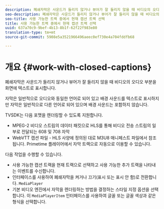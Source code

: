```yaml
---
description: 폐쇄자막은 사운드가 들리지 않거나 뷰어가 잘 들리지 않을 때 비디오의 오디오 부분을 화면에 텍스트로 표시합니다.
seo-description: 폐쇄자막은 사운드가 들리지 않거나 뷰어가 잘 들리지 않을 때 비디오의 오디오 부분을 화면에 텍스트로 표시합니다.
seo-title: 사용 가능한 트랙 중에서 현재 캡션 트랙 선택
title: 사용 가능한 트랙 중에서 현재 캡션 트랙 선택
uuid: 637a70c9-9bef-4b13-8b1f-62f22f983e80
translation-type: tm+mt
source-git-commit: 5908e5a3521966496aeec0ef730e4a704fddfb68

---
```



# 개요 {#work-with-closed-captions}

폐쇄자막은 사운드가 들리지 않거나 뷰어가 잘 들리지 않을 때 비디오의 오디오 부분을 화면에 텍스트로 표시합니다.

자막은 일반적으로 오디오와 동일한 언어로 되어 있고 배경 사운드를 텍스트로 표시하지만 자막은 일반적으로 다른 언어로 되어 있으며 배경 사운드는 포함하지 않습니다.

TVSDK는 다음 포맷을 렌더링할 수 있도록 지원합니다.

* MPEG-2 비디오 스트림의 데이터 패킷으로 HLS를 통해 비디오 전송 스트림의 일부로 전달되는 608 및 708 자막
* WebVTT 캡션 파일 - HLS 사양에 정의된 대로 M3U8 매니페스트 파일에서 참조됩니다. Primetime 플레이어에서 자막 트랙으로 자동으로 이용할 수 있습니다.

다음 작업을 수행할 수 있습니다.

* 사용 가능한 캡션 트랙을 현재 트랙으로 선택하고 사용 가능한 추가 트랙을 나타내는 이벤트를 수신합니다.
* 인터페이스를 사용하여 폐쇄자막을 켜거나 끄기(표시 또는 표시 안 함)로 전환합니다. `MediaPlayer`
* 기본 비디오 엔진에서 자막을 렌더링하는 방법을 결정하는 스타일 지정 옵션을 선택합니다. 이 `MediaPlayerItem` 인터페이스를 사용하여 글꼴 또는 글꼴 색상과 같은 형식을 선택합니다.
